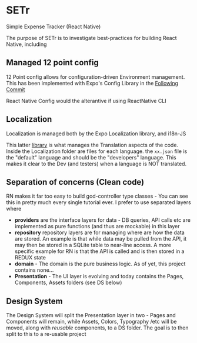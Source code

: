 # SETr

Simple Expense Tracker (React Native)

The purpose of SETr is to investigate best-practices for building React Native, including

## Managed 12 point config

12 Point config allows for configuration-driven Environment management. This has been implemented with Expo's Config Library in the [Following Commit](https://github.com/alex-crookes/SETr/commit/228844376f6fafb0fb2826338cdc0b600347f7ae)

React Native Config would the alterantive if using ReactNative CLI

## Localization

Localization is managed both by the Expo Localization library, and i18n-JS

This latter [library](https://github.com/fnando/i18n#readme) is what manages the Translation aspects of the code. Inside the Localization folder are files for each language. the `xx.json` file is the "default" language and should be the "developers" language. This makes it clear to the Dev (and testers) when a language is NOT translated.

## Separation of concerns (Clean code)

RN makes it far too easy to build god-controller type classes - You can see this in pretty much every single tutorial ever. I prefer to use separated layers where

- **providers** are the interface layers for data - DB queries, API calls etc are implemented as pure functions (and thus are mockable) in this layer
- **repository** repository layers are for managing where are how the data are stored. An example is that while data may be pulled from the API, it may then be stored in a SQLite table to near-line access. A more specific example for RN is that the API is called and is then stored in a REDUX state
- **domain** - The domain is the pure business logic. As of yet, this project contains none...
- **Presentation** - The UI layer is evolving and today contains the Pages, Components, Assets folders (see DS below)

## Design System

The Design System will split the Presentation layer in two - Pages and Components will remain, while Assets, Colors, Typography /etc will be moved, along with _reusable_ components, to a DS folder. The goal is to then split to this to a re-usable project
